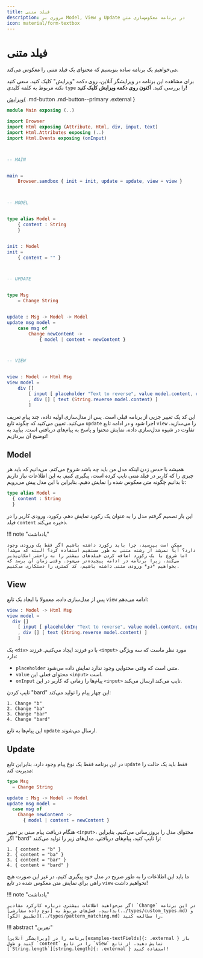 ```yaml
---
title: فیلد متنی
description: مروری بر Model, View و Update در برنامه معکوس‌سازی متن
icon: material/form-textbox
---
```


# فیلد متنی

می‌خواهیم یک برنامه ساده بنویسیم که محتوای یک فیلد متنی را معکوس می‌کند.

برای مشاهده این برنامه در ویرایشگر آنلاین، روی دکمه "ویرایش" کلیک کنید. سعی کنید نکته مربوط به کلمه کلیدی `type` را بررسی کنید. **اکنون روی دکمه ویرایش کلیک کنید!**

[ویرایش](https://elm-lang.org/examples/text-fields){ .md-button .md-button--primary .external }

```elm linenums="1"
module Main exposing (..)

import Browser
import Html exposing (Attribute, Html, div, input, text)
import Html.Attributes exposing (..)
import Html.Events exposing (onInput)



-- MAIN


main =
    Browser.sandbox { init = init, update = update, view = view }



-- MODEL


type alias Model =
    { content : String
    }


init : Model
init =
    { content = "" }



-- UPDATE


type Msg
    = Change String


update : Msg -> Model -> Model
update msg model =
    case msg of
        Change newContent ->
            { model | content = newContent }



-- VIEW


view : Model -> Html Msg
view model =
    div []
        [ input [ placeholder "Text to reverse", value model.content, onInput Change ] []
        , div [] [ text (String.reverse model.content) ]
        ]
```

این کد یک تغییر جزیی از برنامه قبلی است. پس از مدل‌سازی اولیه داده، چند پیام تعریف می‌کنید. تعیین می‌کنید که چگونه تابع `update` اجرا شود و در ادامه تابع `view` را می‌سازید. تفاوت در شیوه مدل‌سازی داده، نمایش محتوا و پاسخ به پیام‌های دریافتی است. بیایید به توضیح آن بپردازیم!

## Model

همیشه با حدس زدن اینکه مدل من باید چه باشد شروع می‌کنم. می‌دانیم که باید هر چیزی را که کاربر در فیلد متنی تایپ کرده است، پیگیری کنیم. به این اطلاعات نیاز داریم تا بدانیم چگونه متن معکوس شده را نمایش دهیم. بنابراین با این مدل پیش می‌رویم:

```elm
type alias Model =
  { content : String
  }
```

این بار تصمیم گرفتم مدل را به عنوان یک رکورد نمایش دهم. رکورد، ورودی کاربر را در فیلد `content` ذخیره می‌کند.

!!! note "یادداشت"

	ممکن است بپرسید، چرا باید رکورد داشته باشیم اگر فقط یک ورودی وجود دارد؟ آیا نمی‌شد از رشته متنی به طور مستقیم استفاده کرد؟ البته که می‌شد! اما شروع با یک رکورد اضافه کردن فیلدهای بیشتر را به راحتی امکان‌پذیر می‌کند، زیرا برنامه در ادامه پیچیده‌تر می‌شود. وقتی زمان آن برسد که بخواهیم *دو* ورودی متنی داشته باشیم، کد کمتری را دستکاری می‌کنیم.

## View

پس از مدل‌سازی داده، معمولا با ایجاد یک تابع `view` ادامه می‌دهم:

```elm
view : Model -> Html Msg
view model =
  div []
    [ input [ placeholder "Text to reverse", value model.content, onInput Change ] []
    , div [] [ text (String.reverse model.content) ]
    ]
```

یک `<div>` با دو فرزند ایجاد می‌کنیم. فرزند `<input>` مورد نظر ماست که سه ویژگی دارد:

- `placeholder` متنی است که وقتی محتوایی وجود ندارد نمایش داده می‌شود.
- `value` محتوای فعلی این `<input>` است.
- `onInput` پیام‌ها را زمانی که کاربر در این `<input>` تایپ می‌کند ارسال می‌کند.

تایپ کردن "bard" این چهار پیام را تولید می‌کند:

```
1. Change "b"
2. Change "ba"
3. Change "bar"
4. Change "bard"
```

این پیام‌ها به تابع `update` ارسال می‌شوند.

## Update

در این برنامه فقط یک نوع پیام وجود دارد، بنابراین تابع `update` فقط باید یک حالت را مدیریت کند:

```elm
type Msg
  = Change String

update : Msg -> Model -> Model
update msg model =
  case msg of
    Change newContent ->
      { model | content = newContent }
```

هنگام دریافت پیام مبنی بر تغییر `<input>`، محتوای مدل را بروزرسانی می‌کنیم. بنابراین اگر "bard" را تایپ کنید، پیام‌های دریافتی، مدل‌های زیر را تولید می‌کنند:

```
1. { content = "b" }
2. { content = "ba" }
3. { content = "bar" }
4. { content = "bard" }
```

ما باید این اطلاعات را به طور صریح در مدل خود پیگیری کنیم، در غیر این صورت هیچ راهی برای نمایش متن معکوس شده در تابع `view` نخواهیم داشت!

!!! note "یادداشت"

	اگر می‌خواهید اطلاعات بیشتری درباره کارکرد مقادیر `Change` در این برنامه بدانید، فصل‌های مربوط به [نوع داده سفارشی](../types/custom_types.md) و [تطبیق الگو](../types/pattern_matching.md) را مطالعه کنید.

!!! abstract "تمرین"

	برنامه را در [ویرایشگر آنلاین][examples-textFields]{: .external } باز کنید و طول `content` را در تابع `view` نمایش دهید. از تابع [`String.length`][string.length]{: .external } استفاده کنید!

[examples-textFields]: https://elm-lang.org/examples/text-fields
[string.length]: https://package.elm-lang.org/packages/elm/core/latest/String#length